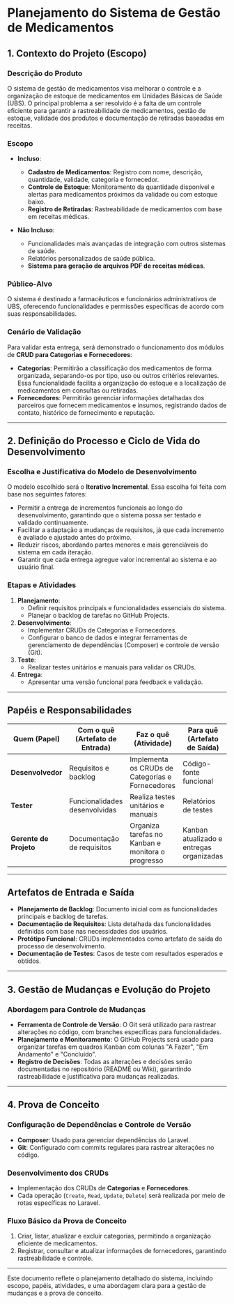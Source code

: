 # Planejamento do Sistema de Gestão de Medicamentos

## 1. Contexto do Projeto (Escopo)

### Descrição do Produto
O sistema de gestão de medicamentos visa melhorar o controle e a organização de estoque de medicamentos em Unidades Básicas de Saúde (UBS). O principal problema a ser resolvido é a falta de um controle eficiente para garantir a rastreabilidade de medicamentos, gestão de estoque, validade dos produtos e documentação de retiradas baseadas em receitas.

### Escopo
- **Incluso**:
  - **Cadastro de Medicamentos**: Registro com nome, descrição, quantidade, validade, categoria e fornecedor.
  - **Controle de Estoque**: Monitoramento da quantidade disponível e alertas para medicamentos próximos da validade ou com estoque baixo.
  - **Registro de Retiradas**: Rastreabilidade de medicamentos com base em receitas médicas.

- **Não Incluso**:
  - Funcionalidades mais avançadas de integração com outros sistemas de saúde.
  - Relatórios personalizados de saúde pública.
  - **Sistema para geração de arquivos PDF de receitas médicas**.

### Público-Alvo
O sistema é destinado a farmacêuticos e funcionários administrativos de UBS, oferecendo funcionalidades e permissões específicas de acordo com suas responsabilidades.

### Cenário de Validação
Para validar esta entrega, será demonstrado o funcionamento dos módulos de **CRUD para Categorias e Fornecedores**:
- **Categorias**: Permitirão a classificação dos medicamentos de forma organizada, separando-os por tipo, uso ou outros critérios relevantes. Essa funcionalidade facilita a organização do estoque e a localização de medicamentos em consultas ou retiradas.
- **Fornecedores**: Permitirão gerenciar informações detalhadas dos parceiros que fornecem medicamentos e insumos, registrando dados de contato, histórico de fornecimento e reputação.

---

## 2. Definição do Processo e Ciclo de Vida do Desenvolvimento

### Escolha e Justificativa do Modelo de Desenvolvimento
O modelo escolhido será o **Iterativo Incremental**. Essa escolha foi feita com base nos seguintes fatores:
- Permitir a entrega de incrementos funcionais ao longo do desenvolvimento, garantindo que o sistema possa ser testado e validado continuamente.
- Facilitar a adaptação a mudanças de requisitos, já que cada incremento é avaliado e ajustado antes do próximo.
- Reduzir riscos, abordando partes menores e mais gerenciáveis do sistema em cada iteração.
- Garantir que cada entrega agregue valor incremental ao sistema e ao usuário final.

### Etapas e Atividades
1. **Planejamento**:
   - Definir requisitos principais e funcionalidades essenciais do sistema.
   - Planejar o backlog de tarefas no GitHub Projects.
2. **Desenvolvimento**:
   - Implementar CRUDs de Categorias e Fornecedores.
   - Configurar o banco de dados e integrar ferramentas de gerenciamento de dependências (Composer) e controle de versão (Git).
3. **Teste**:
   - Realizar testes unitários e manuais para validar os CRUDs.
4. **Entrega**:
   - Apresentar uma versão funcional para feedback e validação.

---

## Papéis e Responsabilidades

| **Quem (Papel)**          | **Com o quê (Artefato de Entrada)** | **Faz o quê (Atividade)**                          | **Para quê (Artefato de Saída)**                 |
|----------------------------|-------------------------------------|---------------------------------------------------|-------------------------------------------------|
| **Desenvolvedor**          | Requisitos e backlog               | Implementa os CRUDs de Categorias e Fornecedores  | Código-fonte funcional                          |
| **Tester**                 | Funcionalidades desenvolvidas      | Realiza testes unitários e manuais                | Relatórios de testes                            |
| **Gerente de Projeto**     | Documentação de requisitos         | Organiza tarefas no Kanban e monitora o progresso | Kanban atualizado e entregas organizadas        |

---

## Artefatos de Entrada e Saída

- **Planejamento de Backlog**: Documento inicial com as funcionalidades principais e backlog de tarefas.
- **Documentação de Requisitos**: Lista detalhada das funcionalidades definidas com base nas necessidades dos usuários.
- **Protótipo Funcional**: CRUDs implementados como artefato de saída do processo de desenvolvimento.
- **Documentação de Testes**: Casos de teste com resultados esperados e obtidos.

---

## 3. Gestão de Mudanças e Evolução do Projeto

### Abordagem para Controle de Mudanças
- **Ferramenta de Controle de Versão**: O Git será utilizado para rastrear alterações no código, com branches específicas para funcionalidades.
- **Planejamento e Monitoramento**: O GitHub Projects será usado para organizar tarefas em quadros Kanban com colunas "A Fazer", "Em Andamento" e "Concluído".
- **Registro de Decisões**: Todas as alterações e decisões serão documentadas no repositório (README ou Wiki), garantindo rastreabilidade e justificativa para mudanças realizadas.

---

## 4. Prova de Conceito

### Configuração de Dependências e Controle de Versão
- **Composer**: Usado para gerenciar dependências do Laravel.
- **Git**: Configurado com commits regulares para rastrear alterações no código.

### Desenvolvimento dos CRUDs
- Implementação dos CRUDs de **Categorias** e **Fornecedores**.
- Cada operação (`Create`, `Read`, `Update`, `Delete`) será realizada por meio de rotas específicas no Laravel.

### Fluxo Básico da Prova de Conceito
1. Criar, listar, atualizar e excluir categorias, permitindo a organização eficiente de medicamentos.
2. Registrar, consultar e atualizar informações de fornecedores, garantindo rastreabilidade e controle.

---

Este documento reflete o planejamento detalhado do sistema, incluindo escopo, papéis, atividades, e uma abordagem clara para a gestão de mudanças e a prova de conceito.
